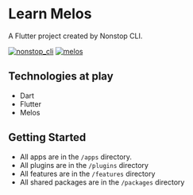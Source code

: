# Learn Melos

A Flutter project created by Nonstop CLI.

[![nonstop_cli](https://img.shields.io/badge/started%20with-nonstop_cli-166C4E.svg?style=flat-square)](https://pub.dev/packages/nonstop_cli)
[![melos](https://img.shields.io/badge/maintained%20with-melos-f700ff.svg?style=flat-square)](https://github.com/invertase/melos)


## Technologies at play

- Dart
- Flutter
- Melos

## Getting Started

- All apps are in the `/apps` directory.
- All plugins are in the `/plugins` directory
- All features are in the `/features` directory
- All shared packages are in the `/packages` directory

